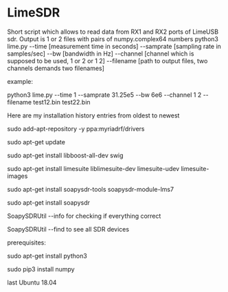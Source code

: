 # LimeSDR

Short script which allows to read data from RX1 and RX2 ports of LimeUSB sdr. Output is 1 or 2 files with pairs of numpy.complex64 numbers
python3 lime.py --time [measurement time in seconds] --samprate [sampling rate in samples/sec] --bw [bandwidth in Hz] --channel [channel which is supposed to be used, 1 or 2 or 1 2]  --filename [path to output files, two channels demands two filenames]

example: 

python3 lime.py --time 1 --samprate 31.25e5 --bw 6e6 --channel 1 2  --filename test12.bin test22.bin 

Here are my installation history entries from oldest to newest

sudo add-apt-repository -y ppa:myriadrf/drivers

sudo apt-get update

sudo apt-get install libboost-all-dev swig

sudo apt-get install limesuite liblimesuite-dev limesuite-udev limesuite-images

sudo apt-get install soapysdr-tools soapysdr-module-lms7

sudo apt-get install soapysdr

SoapySDRUtil --info  for checking if everything correct

SoapySDRUtil --find  to see all SDR devices

prerequisites:

sudo apt-get install python3

sudo pip3 install numpy

last Ubuntu 18.04

